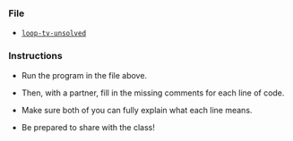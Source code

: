 ### File

* [`loop-tv-unsolved`](Unsolved/loop-tv-unsolved.html)

### Instructions

* Run the program in the file above.

* Then, with a partner, fill in the missing comments for each line of code.

* Make sure both of you can fully explain what each line means.

* Be prepared to share with the class!
